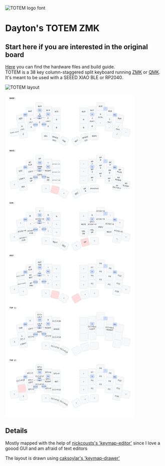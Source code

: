 <picture>
  <source media="(prefers-color-scheme: dark)" srcset="/docs/images/TOTEM_logo_dark.svg">
  <source media="(prefers-color-scheme: light)" srcset="/docs/images/TOTEM_logo_bright.svg">
  <img alt="TOTEM logo font" src="/docs/images/TOTEM_logo_bright.svg">
</picture>

# Dayton's TOTEM ZMK 
## Start here if you are interested in the original board
[Here](https://github.com/GEIGEIGEIST/totem) you can find the hardware files and build guide.\
TOTEM is a 38 key column-staggered split keyboard running [ZMK](https://zmk.dev/) or [QMK](https://docs.qmk.fm/). It's meant to be used with a SEEED XIAO BLE or RP2040.


![TOTEM layout](/docs/images/TOTEM_layout.svg)

![Current Layout](/keymap-drawer/totem.svg)

## Details

Mostly mapped with the help of [nickcousts's 'keymap-editor'](https://github.com/nickcoutsos/keymap-editor) since I love a goood GUI and am afraid of text editors

The layout is drawn using [caksoylar's 'keymap-drawer'](https://github.com/caksoylar/keymap-drawer)
